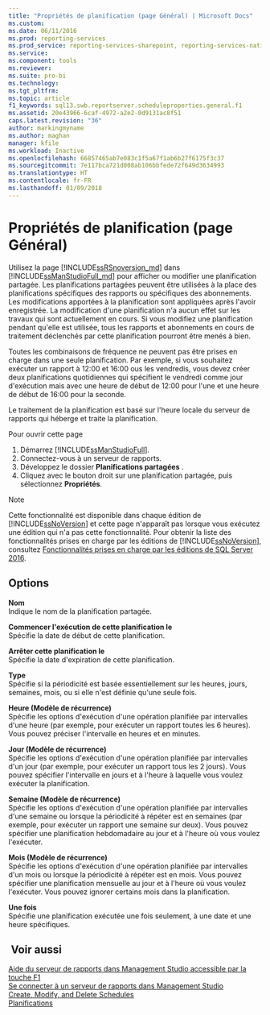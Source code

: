 ```yaml
---
title: "Propriétés de planification (page Général) | Microsoft Docs"
ms.custom: 
ms.date: 06/11/2016
ms.prod: reporting-services
ms.prod_service: reporting-services-sharepoint, reporting-services-native
ms.service: 
ms.component: tools
ms.reviewer: 
ms.suite: pro-bi
ms.technology: 
ms.tgt_pltfrm: 
ms.topic: article
f1_keywords: sql13.swb.reportserver.scheduleproperties.general.f1
ms.assetid: 20e43966-6caf-4972-a2e2-0d9131ac8f51
caps.latest.revision: "36"
author: markingmyname
ms.author: maghan
manager: kfile
ms.workload: Inactive
ms.openlocfilehash: 66857465ab7e083c1f5a67f1ab6b27f6175f3c37
ms.sourcegitcommit: 7e117bca721d008ab106bbfede72f649d3634993
ms.translationtype: HT
ms.contentlocale: fr-FR
ms.lasthandoff: 01/09/2018
---
```

# <a name="schedule-properties-general-page"></a>Propriétés de planification (page Général)
  Utilisez la page [!INCLUDE[ssRSnoversion_md](../../includes/ssrsnoversion-md.md)] dans [!INCLUDE[ssManStudioFull_md](../../includes/ssmanstudiofull-md.md)] pour afficher ou modifier une planification partagée. Les planifications partagées peuvent être utilisées à la place des planifications spécifiques des rapports ou spécifiques des abonnements. Les modifications apportées à la planification sont appliquées après l'avoir enregistrée. La modification d'une planification n'a aucun effet sur les travaux qui sont actuellement en cours. Si vous modifiez une planification pendant qu'elle est utilisée, tous les rapports et abonnements en cours de traitement déclenchés par cette planification pourront être menés à bien.  
  
 Toutes les combinaisons de fréquence ne peuvent pas être prises en charge dans une seule planification. Par exemple, si vous souhaitez exécuter un rapport à 12:00 et 16:00 ous les vendredis, vous devez créer deux planifications quotidiennes qui spécifient le vendredi comme jour d'exécution mais avec une heure de début de 12:00 pour l'une et une heure de début de 16:00 pour la seconde.  
  
 Le traitement de la planification est basé sur l'heure locale du serveur de rapports qui héberge et traite la planification.  
  
 Pour ouvrir cette page
 1) Démarrez [!INCLUDE[ssManStudioFull](../../includes/ssmanstudiofull-md.md)].
 2) Connectez-vous à un serveur de rapports.
 3) Développez le dossier **Planifications partagées** .
 4) Cliquez avec le bouton droit sur une planification partagée, puis sélectionnez **Propriétés**.  
  
> [!NOTE]  
>Cette fonctionnalité est disponible dans chaque édition de [!INCLUDE[ssNoVersion](../../includes/ssnoversion-md.md)] et cette page n'apparaît pas lorsque vous exécutez une édition qui n'a pas cette fonctionnalité. Pour obtenir la liste des fonctionnalités prises en charge par les éditions de [!INCLUDE[ssNoVersion](../../includes/ssnoversion-md.md)], consultez [Fonctionnalités prises en charge par les éditions de SQL Server 2016](~/sql-server/editions-and-supported-features-for-sql-server-2016.md).  
  
## <a name="options"></a>Options  
 **Nom**  
 Indique le nom de la planification partagée.  
  
 **Commencer l'exécution de cette planification le**  
 Spécifie la date de début de cette planification.  
  
 **Arrêter cette planification le**  
 Spécifie la date d'expiration de cette planification.  
  
 **Type**  
 Spécifie si la périodicité est basée essentiellement sur les heures, jours, semaines, mois, ou si elle n'est définie qu'une seule fois.  
  
 **Heure (Modèle de récurrence)**  
 Spécifie les options d'exécution d'une opération planifiée par intervalles d'une heure (par exemple, pour exécuter un rapport toutes les 6 heures). Vous pouvez préciser l'intervalle en heures et en minutes.  
  
 **Jour (Modèle de récurrence)**  
 Spécifie les options d'exécution d'une opération planifiée par intervalles d'un jour (par exemple, pour exécuter un rapport tous les 2 jours). Vous pouvez spécifier l'intervalle en jours et à l'heure à laquelle vous voulez exécuter la planification.  
  
 **Semaine (Modèle de récurrence)**  
 Spécifie les options d'exécution d'une opération planifiée par intervalles d'une semaine ou lorsque la périodicité à répéter est en semaines (par exemple, pour exécuter un rapport une semaine sur deux). Vous pouvez spécifier une planification hebdomadaire au jour et à l'heure où vous voulez l'exécuter.  
  
 **Mois (Modèle de récurrence)**  
 Spécifie les options d'exécution d'une opération planifiée par intervalles d'un mois ou lorsque la périodicité à répéter est en mois. Vous pouvez spécifier une planification mensuelle au jour et à l'heure où vous voulez l'exécuter. Vous pouvez ignorer certains mois dans la planification.  
  
 **Une fois**  
 Spécifie une planification exécutée une fois seulement, à une date et une heure spécifiques.  
  
## <a name="see-also"></a> Voir aussi  
 [Aide du serveur de rapports dans Management Studio accessible par la touche F1](../../reporting-services/tools/report-server-in-management-studio-f1-help.md)   
 [Se connecter à un serveur de rapports dans Management Studio](../../reporting-services/tools/connect-to-a-report-server-in-management-studio.md)   
 [Create, Modify, and Delete Schedules](../../reporting-services/subscriptions/create-modify-and-delete-schedules.md)   
 [Planifications](../../reporting-services/subscriptions/schedules.md)  
  
  

